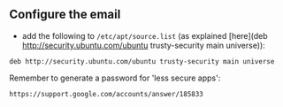 ## Configure the email 

- add the following to `/etc/apt/source.list` (as explained 
  [here](deb http://security.ubuntu.com/ubuntu trusty-security main universe)):

```
deb http://security.ubuntu.com/ubuntu trusty-security main universe

```

Remember to generate a password for 'less secure apps':

```
https://support.google.com/accounts/answer/185833
```
